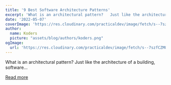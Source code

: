 ```yaml
---
title: '9 Best Software Architecture Patterns'
excerpt: 'What is an architectural pattern?   Just like the architecture of a building, software...'
date: '2022-05-07'
coverImage: 'https://res.cloudinary.com/practicaldev/image/fetch/s--7szfCZMO--/c_imagga_scale,f_auto,fl_progressive,h_420,q_auto,w_1000/https://dev-to-uploads.s3.amazonaws.com/uploads/articles/vroea35ih9dippc0ries.jpg'
author:
  name: Koders
  picture: "assets/blog/authors/koders.png"
ogImage:
  url: 'https://res.cloudinary.com/practicaldev/image/fetch/s--7szfCZMO--/c_imagga_scale,f_auto,fl_progressive,h_420,q_auto,w_1000/https://dev-to-uploads.s3.amazonaws.com/uploads/articles/vroea35ih9dippc0ries.jpg'
---
```


What is an architectural pattern?   Just like the architecture of a building, software...

[Read more](https://dev.to/hussein_nm/9-best-software-architecture-patterns-44pc)
